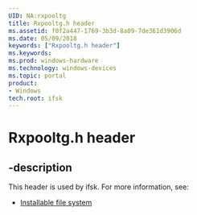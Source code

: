```yaml
---
UID: NA:rxpooltg
title: Rxpooltg.h header
ms.assetid: f0f2a447-1769-3b3d-8a09-7de361d3906d
ms.date: 05/09/2018
keywords: ["Rxpooltg.h header"]
ms.keywords: 
ms.prod: windows-hardware
ms.technology: windows-devices
ms.topic: portal
product:
- Windows
tech.root: ifsk
---
```


# Rxpooltg.h header


## -description


This header is used by ifsk. For more information, see:

- [Installable file system](../_ifsk/index.md)
